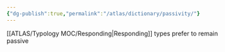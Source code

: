 ```yaml
---
{"dg-publish":true,"permalink":"/atlas/dictionary/passivity/"}
---
```



[[ATLAS/Typology MOC/Responding\|Responding]] types prefer to remain passive


